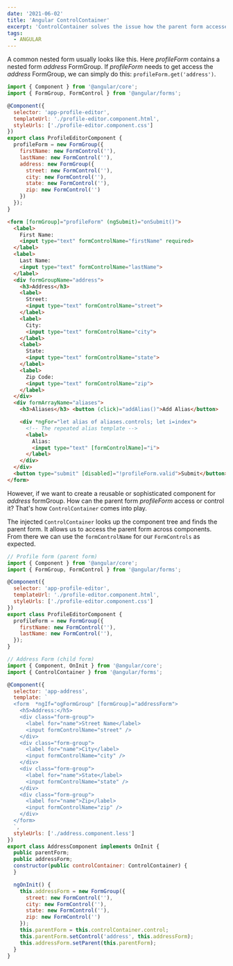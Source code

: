 ```yaml
---
date: '2021-06-02'
title: 'Angular ControlContainer'
excerpt: 'ControlContainer solves the issue how the parent form accesses or controls and child form when they reside in different components. '
tags:
  - ANGULAR
---
```


A common nested form usually looks like this. Here *profileForm* contains a nested form *address* FormGroup. If *profileForm* needs to get access the *address* FormGroup, we can simply do this: `profileForm.get('address')`.

```javascript
import { Component } from '@angular/core';
import { FormGroup, FormControl } from '@angular/forms';

@Component({
  selector: 'app-profile-editor',
  templateUrl: './profile-editor.component.html',
  styleUrls: ['./profile-editor.component.css']
})
export class ProfileEditorComponent {
  profileForm = new FormGroup({
    firstName: new FormControl(''),
    lastName: new FormControl(''),
    address: new FormGroup({
      street: new FormControl(''),
      city: new FormControl(''),
      state: new FormControl(''),
      zip: new FormControl('')
    })
  });
}
```
```html
<form [formGroup]="profileForm" (ngSubmit)="onSubmit()">
  <label>
    First Name:
    <input type="text" formControlName="firstName" required>
  </label>
  <label>
    Last Name:
    <input type="text" formControlName="lastName">
  </label>
  <div formGroupName="address">
    <h3>Address</h3>
    <label>
      Street:
      <input type="text" formControlName="street">
    </label>
    <label>
      City:
      <input type="text" formControlName="city">
    </label>
    <label>
      State:
      <input type="text" formControlName="state">
    </label>
    <label>
      Zip Code:
      <input type="text" formControlName="zip">
    </label>
  </div>
  <div formArrayName="aliases">
    <h3>Aliases</h3> <button (click)="addAlias()">Add Alias</button>

    <div *ngFor="let alias of aliases.controls; let i=index">
      <!-- The repeated alias template -->
      <label>
        Alias:
        <input type="text" [formControlName]="i">
      </label>
    </div>
  </div>
  <button type="submit" [disabled]="!profileForm.valid">Submit</button>
</form>
```

However, if we want to create a reusable or sophisticated component for *address* formGroup. How can the parent form *profileForm* access or control it? That's how `ControlContainer` comes into play. 

The injected `ControlContainer` looks up the component tree and finds the parent form.
It allows us to access the parent form across components. From there we can use the `formControlName` for our `FormControls` as expected.


```javascript
// Profile form (parent form)
import { Component } from '@angular/core';
import { FormGroup, FormControl } from '@angular/forms';

@Component({
  selector: 'app-profile-editor',
  templateUrl: './profile-editor.component.html',
  styleUrls: ['./profile-editor.component.css']
})
export class ProfileEditorComponent {
  profileForm = new FormGroup({
    firstName: new FormControl(''),
    lastName: new FormControl(''),
  });
}
```

```javascript
// Address Form (child form)
import { Component, OnInit } from '@angular/core';
import { ControlContainer } from '@angular/forms';

@Component({
  selector: 'app-address',
  template: `
  <form  *ngIf="ogFormGroup" [formGroup]="addressForm">
    <h5>Address:</h5>
    <div class="form-group">
      <label for="name">Street Name</label>
      <input formControlName="street" />
    </div>
    <div class="form-group">
      <label for="name">City</label>
      <input formControlName="city" />
    </div>
    <div class="form-group">
      <label for="name">State</label>
      <input formControlName="state" />
    </div>
    <div class="form-group">
      <label for="name">Zip</label>
      <input formControlName="zip" />
    </div>
  </form>
  `,
  styleUrls: ['./address.component.less']
})
export class AddressComponent implements OnInit {
  public parentForm;
  public addressForm;
  constructor(public controlContainer: ControlContainer) {
  }

  ngOnInit() {
    this.addressForm = new FormGroup({
      street: new FormControl(''),
      city: new FormControl(''),
      state: new FormControl(''),
      zip: new FormControl('')
    });
    this.parentForm = this.controlContainer.control;
    this.parentForm.setControl('address', this.addressForm);
    this.addressForm.setParent(this.parentForm);
  }
}
```